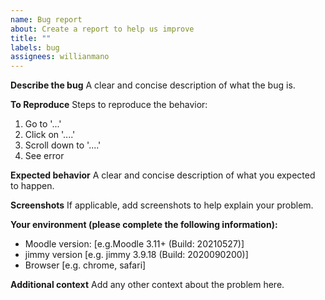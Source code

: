 ```yaml
---
name: Bug report
about: Create a report to help us improve
title: ""
labels: bug
assignees: willianmano
---
```


**Describe the bug**
A clear and concise description of what the bug is.

**To Reproduce**
Steps to reproduce the behavior:

1. Go to '...'
2. Click on '....'
3. Scroll down to '....'
4. See error

**Expected behavior**
A clear and concise description of what you expected to happen.

**Screenshots**
If applicable, add screenshots to help explain your problem.

**Your environment (please complete the following information):**

- Moodle version: [e.g.Moodle 3.11+ (Build: 20210527)]
- jimmy version [e.g. jimmy 3.9.18 (Build: 2020090200)]
- Browser [e.g. chrome, safari]

**Additional context**
Add any other context about the problem here.
